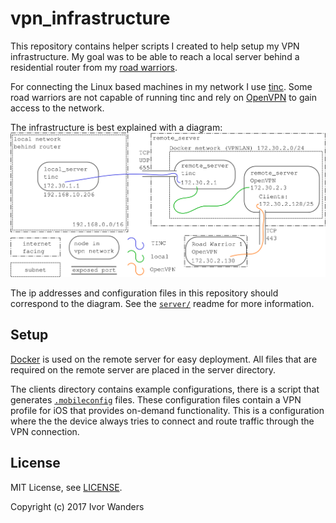 # vpn_infrastructure

This repository contains helper scripts I created to help setup my VPN
infrastructure. My goal was to be able to reach a local server behind a
residential router from my [road warriors][road_warrior].

For connecting the Linux based machines in my network I use [tinc][tinc]. Some
road warriors are not capable of running tinc and rely on [OpenVPN][openvpn] to
gain access to the network.

The infrastructure is best explained with a diagram:
![VPN_infrastructure](doc/vpn_infrastructure.png)

The ip addresses and configuration files in this repository should correspond
to the diagram. See the [`server/`](/server) readme for more information.

## Setup
[Docker][docker] is used on the remote server for easy deployment. All files
that are required on the remote server are placed in the server directory.

The clients directory contains example configurations, there is a script 
that generates [`.mobileconfig`][mobileconfig_apple_docs] files. These
configuration files contain a VPN profile for iOS that provides on-demand
functionality. This is a configuration where the the device always tries to
connect and route traffic through the VPN connection.

## License

MIT License, see [LICENSE](LICENSE).

Copyright (c) 2017 Ivor Wanders

[road_warrior]: https://en.wikipedia.org/wiki/Road_warrior_(computing)
[tinc]: https://www.tinc-vpn.org/
[openvpn]: https://openvpn.net/
[docker]: https://www.docker.com/
[mobileconfig_apple_docs]: https://developer.apple.com/library/content/featuredarticles/iPhoneConfigurationProfileRef/Introduction/Introduction.html#//apple_ref/doc/uid/TP40010206